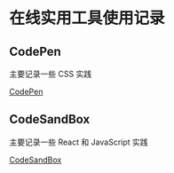 # 在线实用工具使用记录

## CodePen

主要记录一些 CSS 实践

[CodePen](https://codepen.io/your-work)

## CodeSandBox

主要记录一些 React 和 JavaScript 实践

[CodeSandBox](https://codesandbox.io/dashboard/recent)

